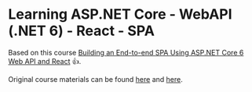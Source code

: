 # Learning ASP.NET Core - WebAPI (.NET 6) - React - SPA

Based on this course [Building an End-to-end SPA Using ASP.NET Core 6 Web API and React](https://app.pluralsight.com/library/courses/asp-dot-net-core-6-web-api-react-building-end-to-end-spa/table-of-contents) :+1:.

Original course materials can be found [here](https://app.pluralsight.com/library/courses/asp-dot-net-core-6-web-api-react-building-end-to-end-spa/exercise-files) and [here](https://github.com/RolandGuijt/ps-globomantics-webapi-react).

